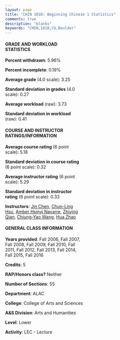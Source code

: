 ```yaml
---
layout: page
title: "CHIN 1010: Beginning Chinese 1 Statistics"
comments: true
description: "blanks"
keywords: "CHIN,1010,CU,Boulder"
---
```

<head>
<script src="https://ajax.googleapis.com/ajax/libs/jquery/2.1.3/jquery.min.js"></script>
<script src="https://dl.dropboxusercontent.com/s/pc42nxpaw1ea4o9/highcharts.js?dl=0"></script>
<!-- <script src="../assets/js/highcharts.js"></script> -->
<style type="text/css">@font-face {
	font-family: "Bebas Neue";
	src: url(https://www.filehosting.org/file/details/544349/BebasNeue Regular.otf) format("opentype");
	}
	h1.Bebas { 
		font-family: "Bebas Neue", Verdana, Tahoma;
	}
</style>
</head>
<body>
	<div id="container" style="float: right; width: 45%; height: 88%; margin-left: 2.5%; margin-right: 2.5%;"></div>
	<script language="JavaScript">
		$(document).ready(function() {
		var chart = {type: 'column'};
		var title = {text: 'Grade Distribution'};
		var xAxis = {categories: ['A','B','C','D','F'],crosshair: true};
		var yAxis = {min: 0,title: {text: 'Percentage'}};
		var tooltip = {headerFormat: '<center><b><span style="font-size:20px">{point.key}</span></b></center>',
		               pointFormat: '<td style="padding:0"><b>{point.y:.1f}%</b></td>',
		               footerFormat: '</table>',shared: true,useHTML: true};
		var plotOptions = {column: {pointPadding: 0.0,borderWidth: 0}};  
		var credits = {enabled: false};var series= [{name: 'Percent',data: [55.53,27.6,9.0,4.19,3.67,]}];
		var json = {};
		json.chart = chart;
		json.title = title;
		json.tooltip = tooltip;
		json.xAxis = xAxis;
		json.yAxis = yAxis;  
		json.series = series;
		json.plotOptions = plotOptions;  
		json.credits = credits;
		$('#container').highcharts(json);
	});
	</script>
</body>
			   
#### GRADE AND WORKLOAD STATISTICS

**Percent withdrawn**: 5.96%

**Percent incomplete**: 0.19%

**Average grade** (4.0 scale): 3.25

**Standard deviation in grades** (4.0 scale): 0.27

**Average workload** (raw): 3.73

**Standard deviation in workload** (raw): 0.41

#### COURSE AND INSTRUCTOR RATINGS/INFORMATION

**Average course rating** (6 point scale): 5.18

**Standard deviation in course rating** (6 point scale): 0.32

**Average instructor rating** (6 point scale): 5.29

**Standard deviation in instructor rating** (6 point scale): 0.33

**Instructors**: <a href='../../instructors/Jin_Chen'>Jin Chen</a>, <a href='../../instructors/Chun-Ling_Hsu'>Chun-Ling Hsu</a>, <a href='../../instructors/Amber_Hsinyi_Navarre'>Amber Hsinyi Navarre</a>, <a href='../../instructors/Zhiying_Qian'>Zhiying Qian</a>, <a href='../../instructors/Chiung-Yao_Wang'>Chiung-Yao Wang</a>, <a href='../../instructors/Hua_Zhao'>Hua Zhao</a>

#### GENERAL CLASS INFORMATION

**Years provided**: Fall 2006, Fall 2007, Fall 2008, Fall 2009, Fall 2010, Fall 2011, Fall 2012, Fall 2013, Fall 2014, Fall 2015, Fall 2016

**Credits**: 5

**RAP/Honors class?** Neither

**Number of Sections**: 55

**Department**: ALAC

**College**: College of Arts and Sciences

**A&S Division**: Arts and Humanities

**Level**: Lower

**Activity**: LEC - Lecture
